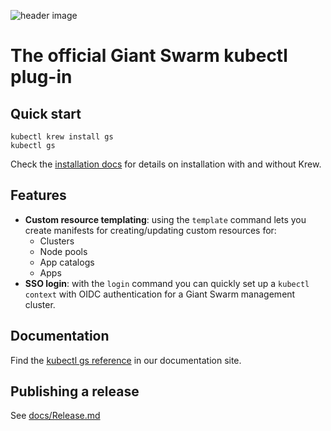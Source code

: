 ![header image](https://user-images.githubusercontent.com/273727/136764760-3c28515d-eb65-4e27-9503-1375dcbf49f0.png)

# The official Giant Swarm kubectl plug-in

## Quick start

```nohighlight
kubectl krew install gs
kubectl gs
```

Check the [installation docs](https://docs.giantswarm.io/ui-api/kubectl-gs/installation/) for details on installation with and without Krew.

## Features

- **Custom resource templating**: using the `template` command lets you create manifests for
  creating/updating custom resources for:
  - Clusters
  - Node pools
  - App catalogs
  - Apps
- **SSO login**: with the `login` command you can quickly set up a `kubectl context` with
  OIDC authentication for a Giant Swarm management cluster.

## Documentation

Find the [kubectl gs reference](https://docs.giantswarm.io/ui-api/kubectl-gs/) in our documentation site.

## Publishing a release

See [docs/Release.md](https://github.com/giantswarm/kubectl-gs/blob/master/docs/Release.md)
